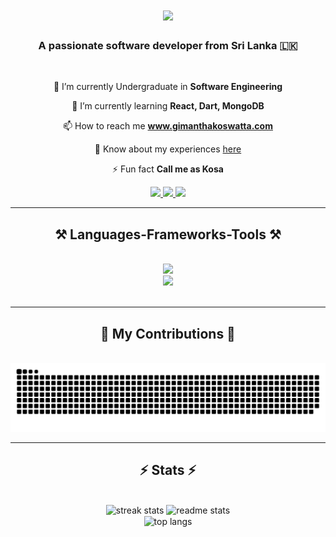 

<h1 align="center">
    <img src="https://readme-typing-svg.herokuapp.com/?font=Righteous&size=35&center=true&vCenter=true&width=500&height=70&duration=4000&lines=Hi+There!+👋;+I'm+Gimantha+Koswatta!;" />
</h1>

<h3 align="center">A passionate software developer from Sri Lanka 🇱🇰</h3>

<br/>

<div align="center">
 
 🔭 I’m currently Undergraduate in **Software Engineering**
 
 🌱 I’m currently learning **React, Dart, MongoDB**

 📫 How to reach me **www.gimanthakoswatta.com**

 📄 Know about my experiences [here](https://drive.google.com/drive/folders/1qhmhjVGquAtf2R435hE3tX2-emnxStYB?usp=drive_link)

 ⚡ Fun fact **Call me as Kosa**

 </div>
 
<div align="center"> 
  <a href="mailto:gimanthakoswatta@gmail.com">
    <img src="https://img.shields.io/badge/Gmail-333333?style=for-the-badge&logo=gmail&logoColor=red" />
  </a>
  <a href="https://www.linkedin.com/in/gimanthakoswatta" target="_blank">
    <img src="https://img.shields.io/badge/LinkedIn-0077B5?style=for-the-badge&logo=linkedin&logoColor=white" target="_blank" />
  </a>
  <a href="https://www.gimanthakoswatta.com" target="_blank">
     <img src="https://img.shields.io/badge/Portfolio-FF5722?style=for-the-badge&logo=todoist&logoColor=white" target="_blank" /> <!-- sqlite, safari, google-chrome are other good icon options -->
  </a>
</div>

 <hr/>
 
<h2 align="center">⚒️ Languages-Frameworks-Tools ⚒️</h2>
<br/>
<div align="center">
    <img src="https://skillicons.dev/icons?i=react,nextjs,vscode,androidstudio,github,figma,tailwind,git,photoshop,xd,pr" /> <br>
    <img src="https://skillicons.dev/icons?i=nodejs,python,javascript,typescript,express,firebase,mongodb,mysql" /><br>
</div>

<br/>
<hr/>

<div align="center">
  <h2>🐍 My Contributions 🐍</h2>
  <br>
  <img alt="snake eating my contributions" src="https://raw.githubusercontent.com/salesp07/salesp07/output/github-contribution-grid-snake.svg" />
  
</div>

<hr/>

<h2 align="center">⚡ Stats ⚡</h2>
<br>
<div align="center">
  <img width="390" src="https://github-readme-streak-stats.herokuapp.com/?user=gimanthakoswatta&theme=dark&border_radius=10" alt="streak stats"/>
  <img width="390" src="https://github-readme-stats.vercel.app/api?username=gimanthakoswatta&show_icons=true&locale=en&theme=dark&rank_icon=github&border_radius=10" alt="readme stats" />
  <br/>
  <img width="325" align="center" src="https://github-readme-stats.vercel.app/api/top-langs?username=gimanthakoswatta&show_icons=true&locale=en&layout=compact&theme=dark&border_radius=10&size_weight=0.5&count_weight=0.5" alt="top langs" />
</div>


